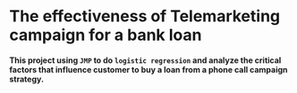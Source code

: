 # The effectiveness of Telemarketing campaign for a bank loan

#### This project using `JMP` to do `logistic regression` and analyze the critical factors that influence customer to buy a loan from a phone call campaign strategy.
